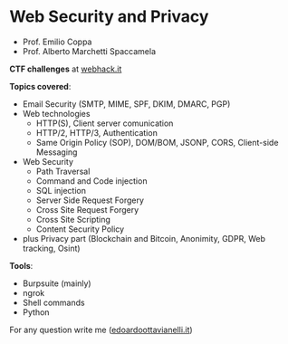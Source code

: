 # Web Security and Privacy

- Prof. Emilio Coppa
- Prof. Alberto Marchetti Spaccamela

**CTF challenges** at [webhack.it](https://webhack.it/)

**Topics covered**:
- Email Security (SMTP, MIME, SPF, DKIM, DMARC, PGP)
- Web technologies 
    - HTTP(S), Client server comunication
    - HTTP/2, HTTP/3, Authentication
    - Same Origin Policy (SOP), DOM/BOM, JSONP, CORS, Client-side Messaging
- Web Security
    - Path Traversal
    - Command and Code injection
    - SQL injection
    - Server Side Request Forgery
    - Cross Site Request Forgery
    - Cross Site Scripting
    - Content Security Policy
- plus Privacy part (Blockchain and Bitcoin, Anonimity, GDPR, Web tracking, Osint)

**Tools**:
- Burpsuite (mainly)
- ngrok
- Shell commands
- Python

For any question write me ([edoardoottavianelli.it](https://www.edoardoottavianelli.it/))
